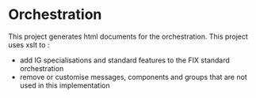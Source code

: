 # Orchestration
This project generates html documents for the orchestration.
This project uses xslt to :
* add IG specialisations and standard features to the FIX standard orchestration
* remove or customise messages, components and groups that are not used in this implementation
